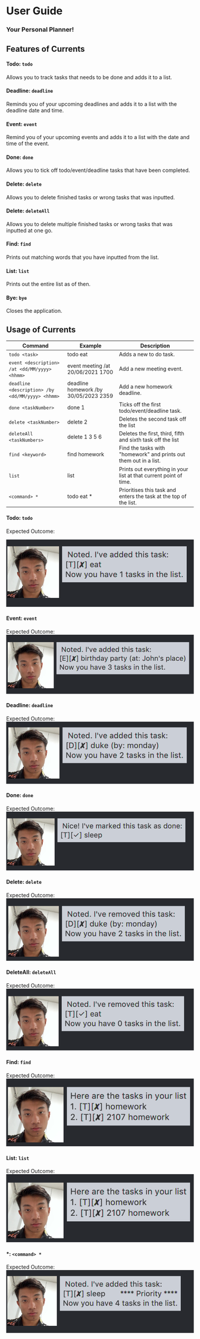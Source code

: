 # User Guide

### Your Personal Planner!

## Features of Currents

#### Todo: `todo`
Allows you to track tasks that needs to be done and adds it to a list.

#### Deadline: `deadline`
Reminds you of your upcoming deadlines and adds it to a list with the deadline date and time.

#### Event: `event`
Remind you of your upcoming events and adds it to a list with the date and time of the event.

#### Done: `done`
Allows you to tick off todo/event/deadline tasks that have been completed.

#### Delete: `delete`
Allows you to delete finished tasks or wrong tasks that was inputted.

#### Delete: `deleteAll`
Allows you to delete multiple finished tasks or wrong tasks that was inputted at one go.

#### Find: `find`
Prints out matching words that you have inputted from the list.

#### List: `list`
Prints out the entire list as of then.

#### Bye: `bye`
Closes the application.

## Usage of Currents


Command | Example | Description
---------------|---------------|---------------
`todo <task>` | todo eat | Adds a new to do task.
`event <description> /at <dd/MM/yyyy> <hhmm>` | event meeting /at 20/06/2021 1700 | Add a new meeting event.
`deadline <description> /by <dd/MM/yyyy> <hhmm>` | deadline homework /by 30/05/2023 2359 | Add a new homework deadline.
`done <taskNumber>` | done 1 | Ticks off the first todo/event/deadline task.
`delete <taskNumber>` | delete 2 | Deletes the second task off the list
`deleteAll <taskNumbers>` | delete 1 3 5 6 | Deletes the first, third, fifth and sixth task off the list
`find <keyword>` | find homework | Find the tasks with "homework" and prints out them out in a list.
`list` | list | Prints out everything in your list at that current point of time.
`<command> *` | todo eat * | Prioritises this task and enters the task at the top of the list.

#### Todo: `todo`
Expected Outcome:

![Todo picture](./images/todo.png)


#### Event: `event`
Expected Outcome:
&nbsp;
![Event picture](./images/event.png)


#### Deadline: `deadline`
Expected Outcome:
&nbsp;
![deadline picture](./images/deadline.png)


#### Done: `done`
Expected Outcome:
&nbsp;
![done picture](./images/done.png)


#### Delete: `delete`
Expected Outcome:
&nbsp;
![delete picture](./images/delete.png)


#### DeleteAll: `deleteAll`
Expected Outcome:
&nbsp;
![deleteAll picture](./images/deleteAll.png)


#### Find: `find`
Expected Outcome:
&nbsp;
![find picture](./images/find.png)


#### List: `list`
Expected Outcome:
&nbsp;
![list picture](./images/find.png)

#### <command> *: `<command> *`
Expected Outcome:
&nbsp;
![list picture](./images/priority.png)

